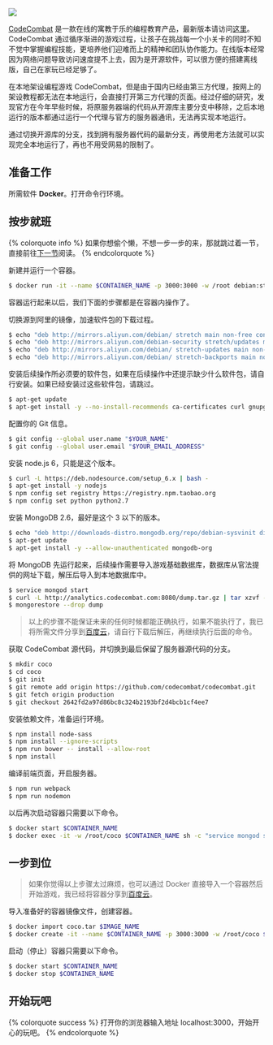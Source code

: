 
![](/images/codecombat.jpg)

[CodeCombat](https://www.codecombat.com "CodeCombat") 是一款在线的寓教于乐的编程教育产品，最新版本请访问[这里](https://www.codecombat.com "CodeCombat")。CodeCombat 通过循序渐进的游戏过程，让孩子在挑战每一个小关卡的同时不知不觉中掌握编程技能，更培养他们迎难而上的精神和团队协作能力。在线版本经常因为网络问题导致访问速度提不上去，因为是开源软件，可以很方便的搭建离线版，自己在家玩已经足够了。

<!--more-->

在本地架设编程游戏 CodeCombat，但是由于国内已经由第三方代理，按网上的架设教程都无法在本地运行，会直接打开第三方代理的页面。经过仔细的研究，发现官方在今年早些时候，将原服务器端的代码从开源库主要分支中移除，之后本地运行的版本都通过运行一个代理与官方的服务器通讯，无法再实现本地运行。

通过切换开源库的分支，找到拥有服务器代码的最新分支，再使用老方法就可以实现完全本地运行了，再也不用受网易的限制了。

## 准备工作

所需软件 **Docker**。打开命令行环境。

## 按步就班

{% colorquote info %}
如果你想偷个懒，不想一步一步的来，那就跳过着一节，直接前往[下一节](#一步到位)阅读。
{% endcolorquote %}

新建并运行一个容器。

```bash
$ docker run -it --name $CONTAINER_NAME -p 3000:3000 -w /root debian:stretch /bin/bash 
```

容器运行起来以后，我们下面的步骤都是在容器内操作了。

切换源到阿里的镜像，加速软件包的下载过程。

```bash
$ echo "deb http://mirrors.aliyun.com/debian/ stretch main non-free contrib" > /etc/apt/sources.list
$ echo "deb http://mirrors.aliyun.com/debian-security stretch/updates main" >> /etc/apt/sources.list
$ echo "deb http://mirrors.aliyun.com/debian/ stretch-updates main non-free contrib" >> /etc/apt/sources.list
$ echo "deb http://mirrors.aliyun.com/debian/ stretch-backports main non-free contrib" >> /etc/apt/sources.list
```

安装后续操作所必须要的软件包，如果在后续操作中还提示缺少什么软件包，请自行安装。如果已经安装过这些软件包，请跳过。

```bash
$ apt-get update
$ apt-get install -y --no-install-recommends ca-certificates curl gnupg dirmngr make g++ git python2.7
```

配置你的 Git 信息。

```bash
$ git config --global user.name "$YOUR_NAME"
$ git config --global user.email "$YOUR_EMAIL_ADDRESS"
```

安装 node.js 6，只能是这个版本。

```bash
$ curl -L https://deb.nodesource.com/setup_6.x | bash -
$ apt-get install -y nodejs
$ npm config set registry https://registry.npm.taobao.org
$ npm config set python python2.7
```

安装 MongoDB 2.6，最好是这个 3 以下的版本。

```bash
$ echo "deb http://downloads-distro.mongodb.org/repo/debian-sysvinit dist 10gen" | tee /etc/apt/sources.list.d/mongodb.list
$ apt-get update
$ apt-get install -y --allow-unauthenticated mongodb-org
```

将 MongoDB 先运行起来，后续操作需要导入游戏基础数据库，数据库从官法提供的网址下载，解压后导入到本地数据库中。

```bash
$ service mongod start
$ curl -L http://analytics.codecombat.com:8080/dump.tar.gz | tar xzvf -
$ mongorestore --drop dump
```

> 以上的步骤不能保证未来的任何时候都能正确执行，如果不能执行了，我已将所需文件分享到[百度云](https://pan.baidu.com/s/1cBqOWv6QEr-zB5j7aHtvSw "CodeCombat")，请自行下载后解压，再继续执行后面的命令。

获取 CodeCombat 源代码，并切换到最后保留了服务器源代码的分支。

```bash
$ mkdir coco
$ cd coco
$ git init
$ git remote add origin https://github.com/codecombat/codecombat.git
$ git fetch origin production
$ git checkout 2642fd2a97d86bc8c324b2193bf2d4bcb1cf4ee7
```

安装依赖文件，准备运行环境。

```bash
$ npm install node-sass
$ npm install --ignore-scripts
$ npm run bower -- install --allow-root
$ npm install
```

编译前端页面，开启服务器。

```bash
$ npm run webpack
$ npm run nodemon
```

以后再次启动容器只需要以下命令。

```bash
$ docker start $CONTAINER_NAME
$ docker exec -it -w /root/coco $CONTAINER_NAME sh -c "service mongod start && npm run nodemon"
```

## 一步到位

> 如果你觉得以上步骤太过麻烦，也可以通过 Docker 直接导入一个容器然后开始游戏，我已经将容器分享到[百度云](https://pan.baidu.com/s/1cBqOWv6QEr-zB5j7aHtvSw "CodeCombat")。

导入准备好的容器镜像文件，创建容器。

```bash
$ docker import coco.tar $IMAGE_NAME
$ docker create -it --name $CONTAINER_NAME -p 3000:3000 -w /root/coco $IMAGE_NAME sh -c "service mongod start && npm run nodemon"
```

启动（停止）容器只需要以下命令。

```bash
$ docker start $CONTAINER_NAME
$ docker stop $CONTAINER_NAME
```

## 开始玩吧

{% colorquote success %}
打开你的浏览器输入地址 localhost:3000，开始开心的玩吧。
{% endcolorquote %}
